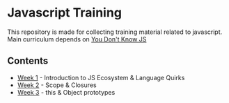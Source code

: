 # Javascript Training
This repository is made for collecting training material related to javascript. Main curriculum depends on [You Don't Know JS](https://github.com/getify/You-Dont-Know-JS)

## Contents
- [Week 1](https://github.com/ozgunbal/javascript-training/blob/master/week-1) - Introduction to JS Ecosystem & Language Quirks
- [Week 2](https://github.com/ozgunbal/javascript-training/blob/master/week-2) - Scope & Closures
- [Week 3](https://github.com/ozgunbal/javascript-training/blob/master/week-3) - this & Object prototypes